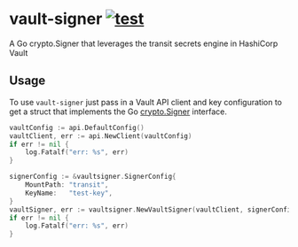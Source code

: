 # vault-signer [![test](https://github.com/chrishoffman/vault-signer/workflows/test/badge.svg?branch=main)](https://github.com/chrishoffman/vault-signer/actions/workflows/test.yml)
A Go crypto.Signer that leverages the transit secrets engine in HashiCorp Vault

## Usage
To use `vault-signer` just pass in a Vault API client and key configuration to get a struct that implements the Go [crypto.Signer](https://golang.org/pkg/crypto/#Signer) interface.

```go
vaultConfig := api.DefaultConfig()
vaultClient, err := api.NewClient(vaultConfig)
if err != nil {
	log.Fatalf("err: %s", err)
}

signerConfig := &vaultsigner.SignerConfig{
	MountPath: "transit",
	KeyName:   "test-key",
}
vaultSigner, err := vaultsigner.NewVaultSigner(vaultClient, signerConfig)
if err != nil {
	log.Fatalf("err: %s", err)
}
```
